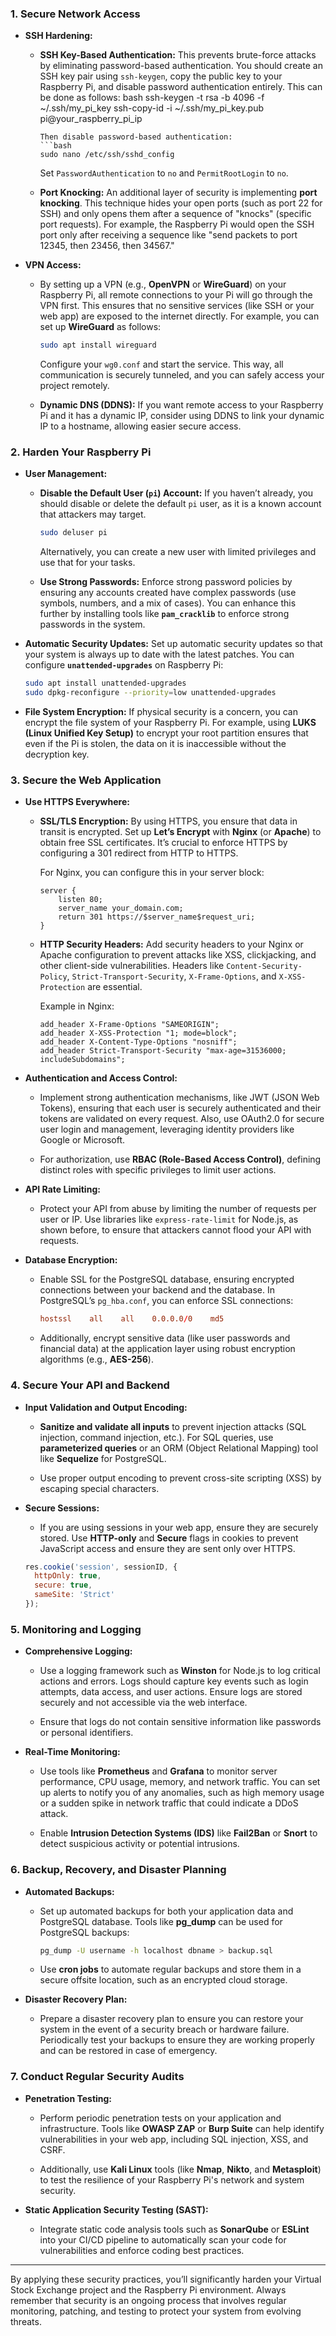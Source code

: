 ### **1. Secure Network Access**

- **SSH Hardening:**
  - **SSH Key-Based Authentication:** This prevents brute-force attacks by eliminating password-based authentication. You should create an SSH key pair using `ssh-keygen`, copy the public key to your Raspberry Pi, and disable password authentication entirely. This can be done as follows:
    bash
    ssh-keygen -t rsa -b 4096 -f ~/.ssh/my_pi_key
    ssh-copy-id -i ~/.ssh/my_pi_key.pub pi@your_raspberry_pi_ip
    ```
    Then disable password-based authentication:
    ```bash
    sudo nano /etc/ssh/sshd_config
    ```
    Set `PasswordAuthentication` to `no` and `PermitRootLogin` to `no`.

  - **Port Knocking:** An additional layer of security is implementing **port knocking**. This technique hides your open ports (such as port 22 for SSH) and only opens them after a sequence of "knocks" (specific port requests). For example, the Raspberry Pi would open the SSH port only after receiving a sequence like "send packets to port 12345, then 23456, then 34567."

- **VPN Access:** 
  - By setting up a VPN (e.g., **OpenVPN** or **WireGuard**) on your Raspberry Pi, all remote connections to your Pi will go through the VPN first. This ensures that no sensitive services (like SSH or your web app) are exposed to the internet directly. For example, you can set up **WireGuard** as follows:
    ```bash
    sudo apt install wireguard
    ```
    Configure your `wg0.conf` and start the service. This way, all communication is securely tunneled, and you can safely access your project remotely.
  
  - **Dynamic DNS (DDNS):** If you want remote access to your Raspberry Pi and it has a dynamic IP, consider using DDNS to link your dynamic IP to a hostname, allowing easier secure access.

### **2. Harden Your Raspberry Pi**

- **User Management:**
  - **Disable the Default User (`pi`) Account:** If you haven’t already, you should disable or delete the default `pi` user, as it is a known account that attackers may target.
    ```bash
    sudo deluser pi
    ```
    Alternatively, you can create a new user with limited privileges and use that for your tasks.

  - **Use Strong Passwords:** Enforce strong password policies by ensuring any accounts created have complex passwords (use symbols, numbers, and a mix of cases). You can enhance this further by installing tools like **`pam_cracklib`** to enforce strong passwords in the system.

- **Automatic Security Updates:** Set up automatic security updates so that your system is always up to date with the latest patches. You can configure **`unattended-upgrades`** on Raspberry Pi:
    ```bash
    sudo apt install unattended-upgrades
    sudo dpkg-reconfigure --priority=low unattended-upgrades
    ```
  
- **File System Encryption:** If physical security is a concern, you can encrypt the file system of your Raspberry Pi. For example, using **LUKS (Linux Unified Key Setup)** to encrypt your root partition ensures that even if the Pi is stolen, the data on it is inaccessible without the decryption key.

### **3. Secure the Web Application**

- **Use HTTPS Everywhere:**
  - **SSL/TLS Encryption:** By using HTTPS, you ensure that data in transit is encrypted. Set up **Let’s Encrypt** with **Nginx** (or **Apache**) to obtain free SSL certificates. It’s crucial to enforce HTTPS by configuring a 301 redirect from HTTP to HTTPS.

    For Nginx, you can configure this in your server block:
    ```nginx
    server {
        listen 80;
        server_name your_domain.com;
        return 301 https://$server_name$request_uri;
    }
    ```

  - **HTTP Security Headers:** Add security headers to your Nginx or Apache configuration to prevent attacks like XSS, clickjacking, and other client-side vulnerabilities. Headers like `Content-Security-Policy`, `Strict-Transport-Security`, `X-Frame-Options`, and `X-XSS-Protection` are essential.

    Example in Nginx:
    ```nginx
    add_header X-Frame-Options "SAMEORIGIN";
    add_header X-XSS-Protection "1; mode=block";
    add_header X-Content-Type-Options "nosniff";
    add_header Strict-Transport-Security "max-age=31536000; includeSubdomains";
    ```

- **Authentication and Access Control:**
  - Implement strong authentication mechanisms, like JWT (JSON Web Tokens), ensuring that each user is securely authenticated and their tokens are validated on every request. Also, use OAuth2.0 for secure user login and management, leveraging identity providers like Google or Microsoft.

  - For authorization, use **RBAC (Role-Based Access Control)**, defining distinct roles with specific privileges to limit user actions.

- **API Rate Limiting:**
  - Protect your API from abuse by limiting the number of requests per user or IP. Use libraries like `express-rate-limit` for Node.js, as shown before, to ensure that attackers cannot flood your API with requests.

- **Database Encryption:**
  - Enable SSL for the PostgreSQL database, ensuring encrypted connections between your backend and the database. In PostgreSQL’s `pg_hba.conf`, you can enforce SSL connections:
    ```conf
    hostssl    all    all    0.0.0.0/0    md5
    ```

  - Additionally, encrypt sensitive data (like user passwords and financial data) at the application layer using robust encryption algorithms (e.g., **AES-256**).

### **4. Secure Your API and Backend**

- **Input Validation and Output Encoding:**
  - **Sanitize and validate all inputs** to prevent injection attacks (SQL injection, command injection, etc.). For SQL queries, use **parameterized queries** or an ORM (Object Relational Mapping) tool like **Sequelize** for PostgreSQL.

  - Use proper output encoding to prevent cross-site scripting (XSS) by escaping special characters.

- **Secure Sessions:**
  - If you are using sessions in your web app, ensure they are securely stored. Use **HTTP-only** and **Secure** flags in cookies to prevent JavaScript access and ensure they are sent only over HTTPS.
  
  ```js
  res.cookie('session', sessionID, {
    httpOnly: true,
    secure: true,
    sameSite: 'Strict'
  });
  ```

### **5. Monitoring and Logging**

- **Comprehensive Logging:**
  - Use a logging framework such as **Winston** for Node.js to log critical actions and errors. Logs should capture key events such as login attempts, data access, and user actions. Ensure logs are stored securely and not accessible via the web interface.

  - Ensure that logs do not contain sensitive information like passwords or personal identifiers.

- **Real-Time Monitoring:**
  - Use tools like **Prometheus** and **Grafana** to monitor server performance, CPU usage, memory, and network traffic. You can set up alerts to notify you of any anomalies, such as high memory usage or a sudden spike in network traffic that could indicate a DDoS attack.

  - Enable **Intrusion Detection Systems (IDS)** like **Fail2Ban** or **Snort** to detect suspicious activity or potential intrusions.

### **6. Backup, Recovery, and Disaster Planning**

- **Automated Backups:**
  - Set up automated backups for both your application data and PostgreSQL database. Tools like **pg_dump** can be used for PostgreSQL backups:
    ```bash
    pg_dump -U username -h localhost dbname > backup.sql
    ```

  - Use **cron jobs** to automate regular backups and store them in a secure offsite location, such as an encrypted cloud storage.

- **Disaster Recovery Plan:**
  - Prepare a disaster recovery plan to ensure you can restore your system in the event of a security breach or hardware failure. Periodically test your backups to ensure they are working properly and can be restored in case of emergency.

### **7. Conduct Regular Security Audits**

- **Penetration Testing:** 
  - Perform periodic penetration tests on your application and infrastructure. Tools like **OWASP ZAP** or **Burp Suite** can help identify vulnerabilities in your web app, including SQL injection, XSS, and CSRF.

  - Additionally, use **Kali Linux** tools (like **Nmap**, **Nikto**, and **Metasploit**) to test the resilience of your Raspberry Pi's network and system security.

- **Static Application Security Testing (SAST):**
  - Integrate static code analysis tools such as **SonarQube** or **ESLint** into your CI/CD pipeline to automatically scan your code for vulnerabilities and enforce coding best practices.

---

By applying these security practices, you’ll significantly harden your Virtual Stock Exchange project and the Raspberry Pi environment. Always remember that security is an ongoing process that involves regular monitoring, patching, and testing to protect your system from evolving threats.